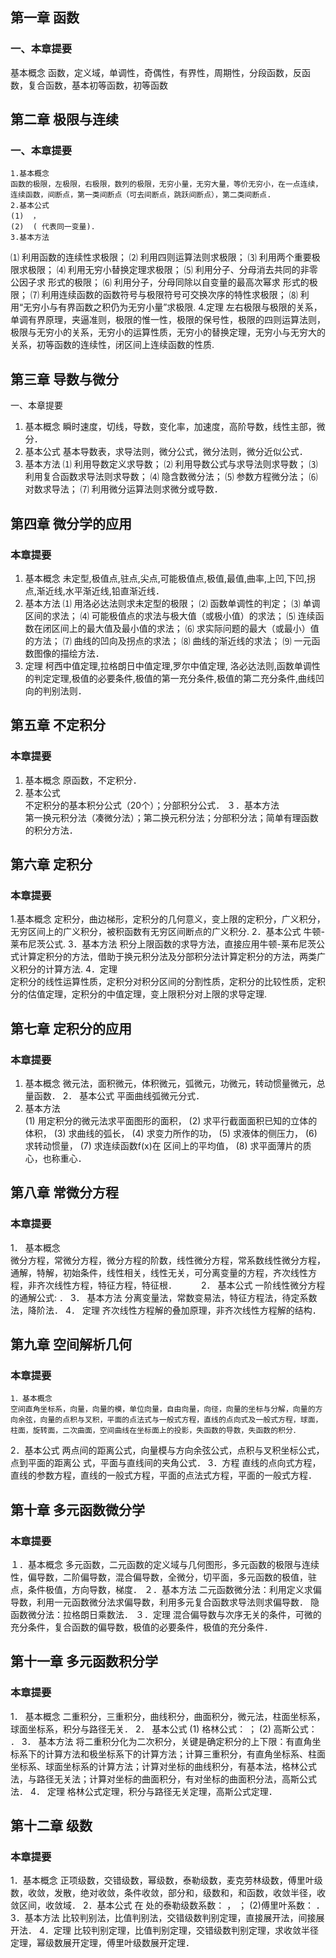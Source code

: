 ## 第一章 函数
### 一、本章提要
基本概念
函数，定义域，单调性，奇偶性，有界性，周期性，分段函数，反函数，复合函数，基本初等函数，初等函数
## 第二章 极限与连续
### 一、本章提要
    1.基本概念 
    函数的极限，左极限，右极限，数列的极限，无穷小量，无穷大量，等价无穷小，在一点连续，连续函数，间断点，第一类间断点（可去间断点，跳跃间断点），第二类间断点.
    2.基本公式 
    (1)  ，
    (2)  ( 代表同一变量).
    3.基本方法
⑴ 利用函数的连续性求极限；
⑵ 利用四则运算法则求极限；
⑶ 利用两个重要极限求极限；
⑷ 利用无穷小替换定理求极限；
⑸ 利用分子、分母消去共同的非零公因子求 形式的极限；
⑹ 利用分子，分母同除以自变量的最高次幂求 形式的极限；
⑺ 利用连续函数的函数符号与极限符号可交换次序的特性求极限；
⑻ 利用“无穷小与有界函数之积仍为无穷小量”求极限.
    4.定理
    左右极限与极限的关系，单调有界原理，夹逼准则，极限的惟一性，极限的保号性，极限的四则运算法则，极限与无穷小的关系，无穷小的运算性质，无穷小的替换定理，无穷小与无穷大的关系，初等函数的连续性，闭区间上连续函数的性质.
## 第三章 导数与微分
一、本章提要
1.	基本概念
瞬时速度，切线，导数，变化率，加速度，高阶导数，线性主部，微分． 
2.	基本公式
基本导数表，求导法则，微分公式，微分法则，微分近似公式． 
3.	基本方法
⑴ 利用导数定义求导数；
⑵ 利用导数公式与求导法则求导数；
⑶ 利用复合函数求导法则求导数；
⑷ 隐含数微分法；
⑸ 参数方程微分法；
⑹ 对数求导法；
⑺ 利用微分运算法则求微分或导数． 
## 第四章 微分学的应用
### 本章提要
1. 基本概念 
未定型,极值点,驻点,尖点,可能极值点,极值,最值,曲率,上凹,下凹,拐点,渐近线,水平渐近线,铅直渐近线．
2. 基本方法
⑴ 用洛必达法则求未定型的极限；
⑵ 函数单调性的判定；
⑶ 单调区间的求法；
⑷ 可能极值点的求法与极大值（或极小值）的求法；
⑸ 连续函数在闭区间上的最大值及最小值的求法；
⑹ 求实际问题的最大（或最小）值的方法；
⑺ 曲线的凹向及拐点的求法；
⑻ 曲线的渐近线的求法；
⑼ 一元函数图像的描绘方法．
3. 定理 
 柯西中值定理,拉格朗日中值定理,罗尔中值定理, 洛必达法则,函数单调性的判定定理,极值的必要条件,极值的第一充分条件,极值的第二充分条件,曲线凹向的判别法则．
## 第五章 不定积分
### 本章提要
1. 基本概念
原函数，不定积分．
2.	基本公式  
不定积分的基本积分公式（20个）；分部积分公式．
   ３．基本方法  
第一换元积分法（凑微分法）；第二换元积分法；分部积分法；简单有理函数的积分方法．
## 第六章 定积分
### 本章提要
1.基本概念 
 定积分，曲边梯形，定积分的几何意义，变上限的定积分，广义积分，无穷区间上的广义积分，被积函数有无穷区间断点的广义积分.
2．基本公式
  牛顿-莱布尼茨公式.
3．基本方法 
 积分上限函数的求导方法，直接应用牛顿-莱布尼茨公式计算定积分的方法，借助于换元积分法及分部积分法计算定积分的方法，两类广义积分的计算方法.
4．定理  
定积分的线性运算性质，定积分对积分区间的分割性质，定积分的比较性质，定积分的估值定理，定积分的中值定理，变上限积分对上限的求导定理.

## 第七章  定积分的应用
### 本章提要
1.	基本概念
微元法，面积微元，体积微元，弧微元，功微元，转动惯量微元，总量函数． 
2．  基本公式
平面曲线弧微元分式． 
3.	基本方法  
(1)	用定积分的微元法求平面图形的面积，
(2)	求平行截面面积已知的立体的体积，
(3)	求曲线的弧长，
(4)	求变力所作的功，
(5)	求液体的侧压力，
(6)	求转动惯量，
(7)	求连续函数f(x)在 区间上的平均值，
(8)	求平面薄片的质心，也称重心． 
## 第八章  常微分方程
### 本章提要
1． 基本概念  
微分方程，常微分方程，微分方程的阶数，线性微分方程，常系数线性微分方程，通解，特解，初始条件，线性相关，线性无关，可分离变量的方程，齐次线性方程，非齐次线性方程，特征方程，特征根．　　　
2． 基本公式
一阶线性微分方程    的通解公式:
 ．
3． 基本方法
分离变量法，常数变易法，特征方程法，待定系数法，降阶法．
4． 定理
齐次线性方程解的叠加原理，非齐次线性方程解的结构．
## 第九章  空间解析几何
### 本章提要
    1．基本概念
    空间直角坐标系，向量，向量的模，单位向量，自由向量，向径，向量的坐标与分解，向量的方向余弦，向量的点积与叉积，平面的点法式与一般式方程，直线的点向式及一般式方程，球面，柱面，旋转面，二次曲面，空间曲线在坐标面上的投影，失函数的导数，失函数的积分．
2．基本公式
两点间的距离公式，向量模与方向余弦公式，点积与叉积坐标公式，点到平面的距离公
式，平面与直线间的夹角公式．
3．方程
直线的点向式方程，直线的参数方程，直线的一般式方程，平面的点法式方程，平面的一般式方程．
## 第十章  多元函数微分学
### 本章提要
１．基本概念
多元函数，二元函数的定义域与几何图形，多元函数的极限与连续性，偏导数，二阶偏导数，混合偏导数，全微分，切平面，多元函数的极值，驻点，条件极值，方向导数，梯度．
２．基本方法
二元函数微分法：利用定义求偏导数，利用一元函数微分法求偏导数，利用多元复合函数求导法则求偏导数．
隐函数微分法：拉格朗日乘数法．
３．定理
混合偏导数与次序无关的条件，可微的充分条件，复合函数的偏导数，极值的必要条件，极值的充分条件．
## 第十一章  多元函数积分学
### 本章提要
1． 基本概念
二重积分，三重积分，曲线积分，曲面积分，微元法，柱面坐标系，球面坐标系，积分与路径无关．
2． 基本公式
(1) 格林公式： ；
(2) 高斯公式： ．
3． 基本方法
将二重积分化为二次积分，关键是确定积分的上下限：有直角坐标系下的计算方法和极坐标系下的计算方法；计算三重积分，有直角坐标系、柱面坐标系、球面坐标系的计算方法；计算对坐标的曲线积分，有基本法，格林公式法，与路径无关法；计算对坐标的曲面积分，有对坐标的曲面积分法，高斯公式法．
4． 定理
格林公式定理，积分与路径无关定理，高斯公式定理．
## 第十二章 级数
### 本章提要
1．基本概念
正项级数，交错级数，幂级数，泰勒级数，麦克劳林级数，傅里叶级数，收敛，发散，绝对收敛，条件收敛，部分和，级数和，和函数，收敛半径，收敛区间，收敛域．
2．基本公式
  在 处的泰勒级数系数： ， ；
(2)傅里叶系数：
       ．
3．基本方法
比较判别法，比值判别法，交错级数判别定理，直接展开法，间接展开法．
4．定理
比较判别定理，比值判别定理，交错级数判别定理，求收敛半径定理，幂级数展开定理，傅里叶级数展开定理．
